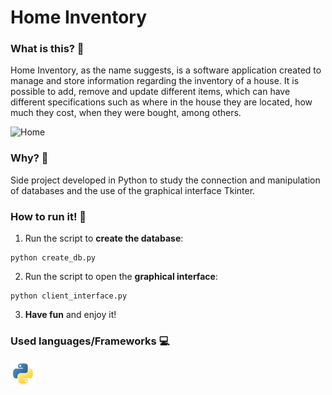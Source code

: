 # Home Inventory

### What is this? 🔎

Home Inventory, as the name suggests, is a software application created to manage and store information regarding the inventory of a house. It is possible to add, remove and update different items, which can have different specifications such as where in the house they are located, how much they cost, when they were bought, among others.

![Home](https://user-images.githubusercontent.com/47954852/189256165-d8f6d201-f87a-4f67-bb7e-28dc9c58b903.png)

### Why? 🤔

Side project developed in Python to study the connection and manipulation of databases and the use of the graphical interface Tkinter.

### How to run it! 🚀

1. Run the script to **create the database**:
```
python create_db.py
```

2. Run the script to open the **graphical interface**:
```
python client_interface.py
```

3. **Have fun** and enjoy it!

### Used languages/Frameworks 💻

<div>
  <img src="https://github.com/devicons/devicon/blob/master/icons/python/python-original.svg" title="Python" alt="Python" width="40" height="40"/>&nbsp;
</div>
